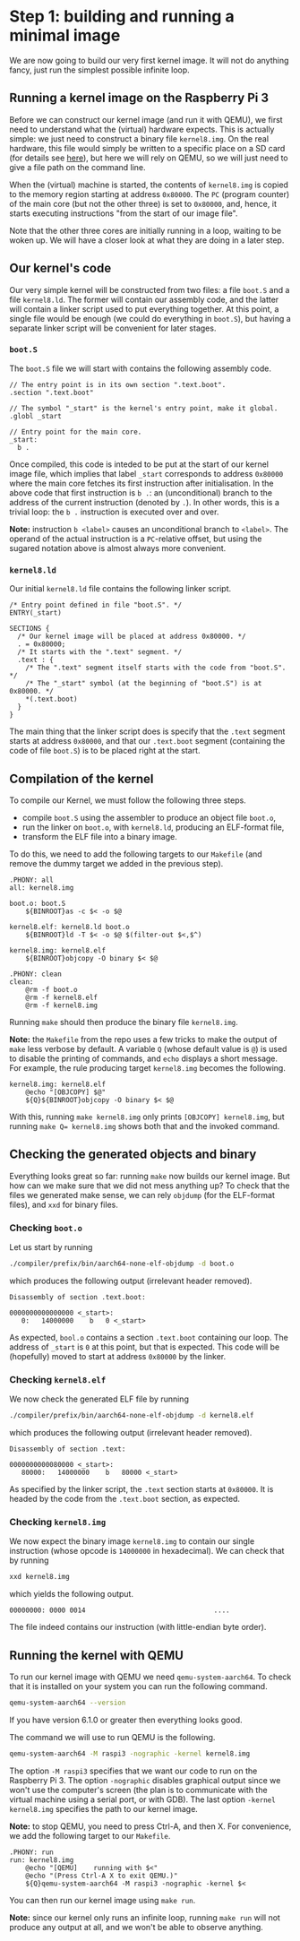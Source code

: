 Step 1: building and running a minimal image
============================================

We are now going to build our very first kernel image. It will not do anything
fancy, just run the simplest possible infinite loop.


Running a kernel image on the Raspberry Pi 3
--------------------------------------------

Before we can construct our kernel image (and run it with QEMU), we first need
to understand what the (virtual) hardware expects. This is actually simple: we
just need to construct a binary file `kernel8.img`. On the real hardware, this
file would simply be written to a specific place on a SD card (for details see
[here](https://wiki.osdev.org/Raspberry_Pi_Bare_Bones)), but here we will rely
on QEMU, so we will just need to give a file path on the command line.

When the (virtual) machine is started, the contents of `kernel8.img` is copied
to the memory region starting at address `0x80000`. The `PC` (program counter)
of the main core (but not the other three) is set to `0x80000`, and, hence, it
starts executing instructions "from the start of our image file".

Note that the other three cores are initially running in a loop, waiting to be
woken up. We will have a closer look at what they are doing in a later step.


Our kernel's code
-----------------

Our very simple kernel will be constructed from two files: a file `boot.S` and
a file `kernel8.ld`. The former will contain our assembly code, and the latter
will contain a linker script used to put everything together. At this point, a
single file would be enough (we could do everything in `boot.S`), but having a
separate linker script will be convenient for later stages.

### `boot.S`

The `boot.S` file we will start with contains the following assembly code.
```gas
// The entry point is in its own section ".text.boot".
.section ".text.boot"

// The symbol "_start" is the kernel's entry point, make it global.
.globl _start

// Entry point for the main core.
_start:
  b .
```
Once compiled, this code is inteded to be put at the start of our kernel image
file, which implies that label `_start` corresponds to address `0x80000` where
the main core fetches its first instruction after initialisation. In the above
code that first instruction is `b .`: an (unconditional) branch to the address
of the current instruction (denoted by `.`). In other words, this is a trivial
loop: the `b .` instruction is executed over and over.

**Note:** instruction `b <label>` causes an unconditional branch to `<label>`.
The operand of the actual instruction is a `PC`-relative offset, but using the
sugared notation above is almost always more convenient.

### `kernel8.ld`

Our initial `kernel8.ld` file contains the following linker script.
```ld
/* Entry point defined in file "boot.S". */
ENTRY(_start)
 
SECTIONS {
  /* Our kernel image will be placed at address 0x80000. */
  . = 0x80000;
  /* It starts with the ".text" segment. */
  .text : {
    /* The ".text" segment itself starts with the code from "boot.S". */
    /* The "_start" symbol (at the beginning of "boot.S") is at 0x80000. */
    *(.text.boot)
  }
}
```
The main thing that the linker script does is specify that the `.text` segment
starts at address `0x80000`, and that our `.text.boot` segment (containing the
code of file `boot.S`) is to be placed right at the start.


Compilation of the kernel
-------------------------

To compile our Kernel, we must follow the following three steps.
- compile `boot.S` using the assembler to produce an object file `boot.o`,
- run the linker on `boot.o`, with `kernel8.ld`, producing an ELF-format file,
- transform the ELF file into a binary image.

To do this, we need to add the following targets to our `Makefile` (and remove
the dummy target we added in the previous step).
```make
.PHONY: all
all: kernel8.img

boot.o: boot.S
	${BINROOT}as -c $< -o $@

kernel8.elf: kernel8.ld boot.o
	${BINROOT}ld -T $< -o $@ $(filter-out $<,$^)

kernel8.img: kernel8.elf
	${BINROOT}objcopy -O binary $< $@

.PHONY: clean
clean:
	@rm -f boot.o
	@rm -f kernel8.elf
	@rm -f kernel8.img
```
Running `make` should then produce the binary file `kernel8.img`.

**Note:** the `Makefile` from the repo uses a few tricks to make the output of
`make` less verbose by default. A variable `Q` (whose default value is `@`) is
used to disable the printing of commands, and `echo` displays a short message.
For example, the rule producing target `kernel8.img` becomes the following.
```make
kernel8.img: kernel8.elf
	@echo "[OBJCOPY] $@"
	${Q}${BINROOT}objcopy -O binary $< $@
```
With this, running `make kernel8.img` only prints `[OBJCOPY] kernel8.img`, but
running `make Q= kernel8.img` shows both that and the invoked command.


Checking the generated objects and binary
-----------------------------------------

Everything looks great so far: running `make` now builds our kernel image. But
how can we make sure that we did not mess anything up? To check that the files
we generated make sense, we can rely `objdump` (for the ELF-format files), and
`xxd` for binary files.

### Checking `boot.o`

Let us start by running
```sh
./compiler/prefix/bin/aarch64-none-elf-objdump -d boot.o
```
which produces the following output (irrelevant header removed).
```
Disassembly of section .text.boot:

0000000000000000 <_start>:
   0:	14000000 	b	0 <_start>
```
As expected, `bool.o` contains a section `.text.boot` containing our loop. The
address of `_start` is `0` at this point, but that is expected. This code will
be (hopefully) moved to start at address `0x80000` by the linker.

### Checking `kernel8.elf`

We now check the generated ELF file by running
```sh
./compiler/prefix/bin/aarch64-none-elf-objdump -d kernel8.elf
```
which produces the following output (irrelevant header removed).
```
Disassembly of section .text:

0000000000080000 <_start>:
   80000:	14000000 	b	80000 <_start>
```
As specified by the linker script, the `.text` section starts at `0x80000`. It
is headed by the code from the `.text.boot` section, as expected.

### Checking `kernel8.img`

We now expect the binary image `kernel8.img` to contain our single instruction
(whose opcode is `14000000` in hexadecimal). We can check that by running
```sh
xxd kernel8.img
```
which yields the following output.
```
00000000: 0000 0014                                ....
```
The file indeed contains our instruction (with little-endian byte order).


Running the kernel with QEMU
----------------------------

To run our kernel image with QEMU we need `qemu-system-aarch64`. To check that
it is installed on your system you can run the following command.
```sh
qemu-system-aarch64 --version
```
If you have version 6.1.0 or greater then everything looks good.

The command we will use to run QEMU is the following.
```sh
qemu-system-aarch64 -M raspi3 -nographic -kernel kernel8.img
```
The option `-M raspi3` specifies that we want our code to run on the Raspberry
Pi 3. The option `-nographic` disables graphical output since we won't use the
computer's screen (the plan is to communicate with the virtual machine using a
serial port, or with GDB). The last option `-kernel kernel8.img` specifies the
path to our kernel image.

**Note:** to stop QEMU, you need to press Ctrl-A, and then X. For convenience,
we add the following target to our `Makefile`.
```make
.PHONY: run
run: kernel8.img
	@echo "[QEMU]    running with $<"
	@echo "(Press Ctrl-A X to exit QEMU.)"
	${Q}qemu-system-aarch64 -M raspi3 -nographic -kernel $<
```
You can then run our kernel image using `make run`.

**Note:** since our kernel only runs an infinite loop, running `make run` will
not produce any output at all, and we won't be able to observe anything.
